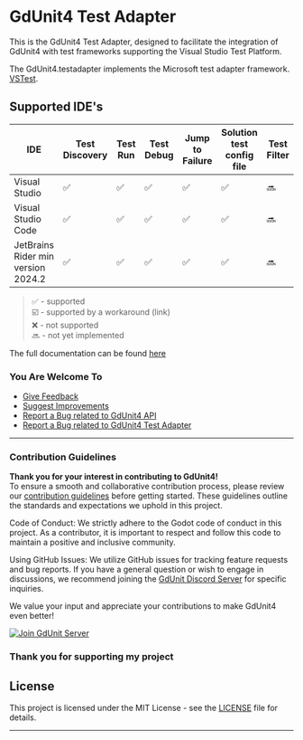 
# GdUnit4 Test Adapter

This is the GdUnit4 Test Adapter, designed to facilitate the integration of GdUnit4 with test frameworks supporting the Visual Studio Test Platform.

The GdUnit4.testadapter implements the Microsoft test adapter framework. [VSTest](https://github.com/microsoft/vstest?tab=readme-ov-file#vstest).

## Supported IDE's


|IDE|Test Discovery|Test Run|Test Debug|Jump to Failure|Solution test config file|Test Filter|Parallel Test Execution|
|---|---|---|---|---|---|---|---|
|Visual Studio     |✅|✅|✅|✅|✅|🔜|❌|
|Visual Studio Code|✅|✅|✅|✅|✅|🔜|❌|
|JetBrains Rider min version 2024.2 |✅|✅|✅|✅|✅|🔜|❌|

> ✅ - supported<br>
> ☑️ - supported by a workaround (link)<br>
> ❌ - not supported<br>
> 🔜 - not yet implemented<br>

The full documentation can be found [here](https://mikeschulze.github.io/gdUnit4/faq/vstest-adapter/)



### You Are Welcome To

* [Give Feedback](https://github.com/MikeSchulze/gdUnit4Net/discussions)
* [Suggest Improvements](https://github.com/MikeSchulze/gdUnit4Net/issues/new?assignees=MikeSchulze&labels=enhancement&template=feature_request.md&title=)
* [Report a Bug related to GdUnit4 API](https://github.com/MikeSchulze/gdUnit4Net/issues/new?assignees=MikeSchulze&labels=bug%2Cgdunit4.api&projects=projects%2F6&template=bug_gdunit4_api.yaml&title=GD-XXX%3A+Describe+the+issue+briefly)
* [Report a Bug related to GdUnit4 Test Adapter](https://github.com/MikeSchulze/gdUnit4Net/issues/new?assignees=MikeSchulze&labels=bug%2Cgdunit4.test.adapter&projects=projects%2F6&template=bug_gdunit4_test_adapter.yaml&title=GD-XXX%3A+Describe+the+issue+briefly)

---

### Contribution Guidelines

**Thank you for your interest in contributing to GdUnit4!**<br>
To ensure a smooth and collaborative contribution process, please review our [contribution guidelines](https://github.com/MikeSchulze/gdUnit4Net/blob/master/CONTRIBUTING.md) before getting started. These guidelines outline the standards and expectations we uphold in this project.

Code of Conduct: We strictly adhere to the Godot code of conduct in this project. As a contributor, it is important to respect and follow this code to maintain a positive and inclusive community.

Using GitHub Issues: We utilize GitHub issues for tracking feature requests and bug reports. If you have a general question or wish to engage in discussions, we recommend joining the [GdUnit Discord Server](https://discord.gg/rdq36JwuaJ) for specific inquiries.

We value your input and appreciate your contributions to make GdUnit4 even better!

<p align="left">
  <a href="https://discord.gg/rdq36JwuaJ"><img src="https://discordapp.com/api/guilds/885149082119733269/widget.png?style=banner4" alt="Join GdUnit Server"/></a>
</p>

### Thank you for supporting my project

## License

This project is licensed under the MIT License - see the [LICENSE](LICENSE) file for details.

---
